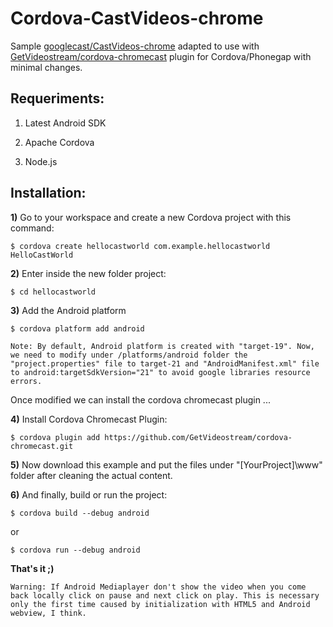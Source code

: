 # Cordova-CastVideos-chrome
Sample [googlecast/CastVideos-chrome](https://github.com/googlecast/CastVideos-chrome) adapted to use with [GetVideostream/cordova-chromecast](https://github.com/GetVideostream/cordova-chromecast) plugin for Cordova/Phonegap with minimal changes.

## Requeriments:

1) Latest Android SDK

2) Apache Cordova

3) Node.js

## Installation:

**1)** Go to your workspace and create a new Cordova project with this command:

`$ cordova create hellocastworld com.example.hellocastworld HelloCastWorld`

**2)** Enter inside the new folder project:

`$ cd hellocastworld`

**3)** Add the Android platform

`$ cordova platform add android`

```Note: By default, Android platform is created with "target-19". Now, we need to modify under /platforms/android folder the "project.properties" file to target-21 and "AndroidManifest.xml" file to android:targetSdkVersion="21" to avoid google libraries resource errors.```

Once modified we can install the cordova chromecast plugin ...

**4)** Install Cordova Chromecast Plugin:

`$ cordova plugin add https://github.com/GetVideostream/cordova-chromecast.git`

**5)** Now download this example and put the files under "[YourProject]\www" folder after cleaning the actual content.

**6)** And finally, build or run the project:

`$ cordova build --debug android`

or

`$ cordova run --debug android`

**That's it ;)**

```Warning: If Android Mediaplayer don't show the video when you come back locally click on pause and next click on play. This is necessary only the first time caused by initialization with HTML5 and Android webview, I think.```
